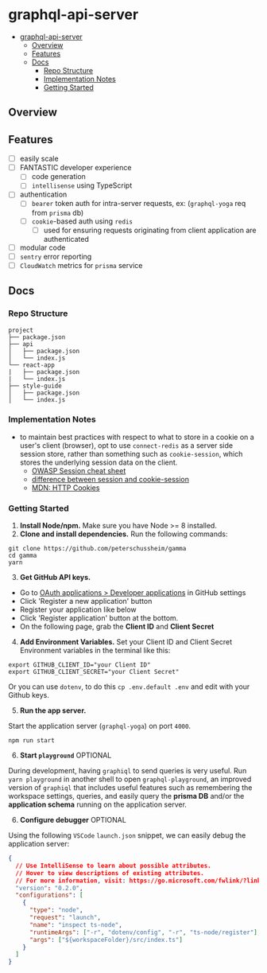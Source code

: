 # graphql-api-server

* [graphql-api-server](#graphql-api-server)
  * [Overview](#overview)
  * [Features](#features)
  * [Docs](#docs)
    * [Repo Structure](#repo-structure)
    * [Implementation Notes](#implementation-notes)
    * [Getting Started](#getting-started)

## Overview

## Features

* [ ] easily scale
* [ ] FANTASTIC developer experience
  * [ ] code generation
  * [ ] `intellisense` using TypeScript
* [ ] authentication
  * [ ] `bearer` token auth for intra-server requests, ex: (`graphql-yoga` req from `prisma` db)
  * [ ] `cookie`-based auth using `redis`
    * [ ] used for ensuring requests originating from client application are authenticated
* [ ] modular code
* [ ] `sentry` error reporting
* [ ] `CloudWatch` metrics for `prisma` service

## Docs

### Repo Structure

```
project
├── package.json
├── api
│   ├── package.json
│   └── index.js
└── react-app
|   ├── package.json
|   └── index.js
├── style-guide
│   ├── package.json
│   └── index.js
```

### Implementation Notes

* to maintain best practices with respect to what to store in a cookie on a user's client (browser), opt to use `connect-redis` as a server side session store, rather than something such as `cookie-session`, which stores the underlying session data on the client.
  * [OWASP Session cheat sheet][owasp session cheat sheet]
  * [difference between session and cookie-session][difference between session and cookie-session]
  * [MDN: HTTP Cookies][mdn: http cookies]

### Getting Started

1.  **Install Node/npm.** Make sure you have Node >= 8 installed.
2.  **Clone and install dependencies.**
    Run the following commands:

```
git clone https://github.com/peterschussheim/gamma
cd gamma
yarn
```

3.  **Get GitHub API keys.**

* Go to [OAuth applications > Developer applications](https://github.com/settings/developers) in GitHub settings
* Click 'Register a new application' button
* Register your application like below
* Click 'Register application' button at the bottom.
* On the following page, grab the **Client ID** and **Client Secret**

4.  **Add Environment Variables.** Set your Client ID and Client Secret Environment variables in the terminal like this:

```
export GITHUB_CLIENT_ID="your Client ID"
export GITHUB_CLIENT_SECRET="your Client Secret"
```

Or you can use `dotenv`, to do this `cp .env.default .env` and edit with your Github keys.

5.  **Run the app server.**

Start the application server (`graphql-yoga`) on port `4000`.

```
npm run start
```

6.  **Start `playground`** OPTIONAL

During development, having `graphiql` to send queries is very useful. Run `yarn playground` in another shell
to open `graphql-playground`, an improved version of `graphiql` that includes useful features such as remembering the workspace settings, queries, and easily query the **prisma DB** and/or the **application schema** running on the application server.

6.  **Configure debugger** OPTIONAL

Using the following `VSCode` `launch.json` snippet, we can easily debug the application server:

```json
{
  // Use IntelliSense to learn about possible attributes.
  // Hover to view descriptions of existing attributes.
  // For more information, visit: https://go.microsoft.com/fwlink/?linkid=830387
  "version": "0.2.0",
  "configurations": [
    {
      "type": "node",
      "request": "launch",
      "name": "inspect ts-node",
      "runtimeArgs": ["-r", "dotenv/config", "-r", "ts-node/register"],
      "args": ["${workspaceFolder}/src/index.ts"]
    }
  ]
}
```

<!-- ### Project structure

| File name 　　　　　　　　　　　　　　| Description 　　　　　　　　<br><br>|
| :--  | :--         |
| `├── .env` | Defines environment variables |
| `├── .graphqlconfig.yml` | Configuration file based on [`graphql-config`](https://github.com/prisma/graphql-config) (e.g. used by GraphQL Playground).|
| `└── database ` (_directory_) | _Contains all files that are related to the Prisma database service_ |\
| `　　├── prisma.yml` | The root configuration file for your Prisma database service ([docs](https://www.prismagraphql.com/docs/reference/prisma.yml/overview-and-example-foatho8aip)) |
| `　　└── datamodel.graphql` | Defines your data model (written in [GraphQL SDL](https://blog.graph.cool/graphql-sdl-schema-definition-language-6755bcb9ce51)) |
| `└── src ` (_directory_) | _Contains the source files for your GraphQL server_ |
| `　　├── index.ts` | The entry point for your GraphQL server |
| `　　├── schema.graphql` | The **application schema** defining the API exposed to client applications  |
| `　　└── generated` (_directory_) | _Contains generated files_ |
| `　　　　├── prisma.ts` | The generated TypeScript bindings for the Prisma GraphQL API  |
| `　　　　└── prisma.grapghql` | The **Prisma database schema** defining the Prisma GraphQL API  | -->

<!-- ### Connectors

![this document][connector-diagram]

Please see the [connector-md][connector-md] produced by the Apollo team to learn more. -->

[npm]: https://www.npmjs.com/
[node]: https://nodejs.org
[git]: https://git-scm.com/
[githunt-api]: https://github.com/apollographql/GitHunt-API/blob/d3e076eb8e4b9c702ce9890a31fe5d3d5e810e78/api/githubLogin.js
[connector-diagram]: resources/connector-model-diagram.png
[connector-md]: https://github.com/apollographql/graphql-tools/blob/master/designs/connectors.md
[difference between session and cookie-session]: https://stackoverflow.com/questions/15744897/what-is-the-difference-between-session-and-cookiesession-middleware-in-conne/15745086#15745086
[owasp session cheat sheet]: https://www.owasp.org/index.php/Session_Management_Cheat_Sheet
[mdn: http cookies]: https://developer.mozilla.org/en-US/docs/Web/HTTP/Cookies
